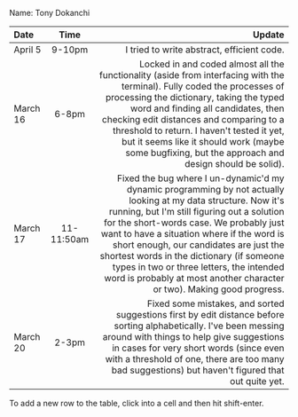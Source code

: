 Name: Tony Dokanchi

| Date     |    Time    |                                                                                                                                                                                                                                                                                                                                                                                                                                                                Update |
|:---------|:----------:|----------------------------------------------------------------------------------------------------------------------------------------------------------------------------------------------------------------------------------------------------------------------------------------------------------------------------------------------------------------------------------------------------------------------------------------------------------------------:|
| April 5  |   9-10pm   |                                                                                                                                                                                                                                                                                                                                                                                                                            I tried to write abstract, efficient code. |
| March 16 |   6-8pm    |                                                            Locked in and coded almost all the functionality (aside from interfacing with the terminal). Fully coded the processes of processing the dictionary, taking the typed word and finding all candidates, then checking edit distances and comparing to a threshold to return. I haven't tested it yet, but it seems like it should work (maybe some bugfixing, but the approach and design should be solid). |
| March 17 | 11-11:50am | Fixed the bug where I un-dynamic'd my dynamic programming by not actually looking at my data structure. Now it's running, but I'm still figuring out a solution for the short-words case. We probably just want to have a situation where if the word is short enough, our candidates are just the shortest words in the dictionary (if someone types in two or three letters, the intended word is probably at most another character or two). Making good progress. |
| March 20 |   2-3pm    |                                                                                                                                                        Fixed some mistakes, and sorted suggestions first by edit distance before sorting alphabetically. I've been messing around with things to help give suggestions in cases for very short words (since even with a threshold of one, there are too many bad suggestions) but haven't figured that out quite yet. |


To add a new row to the table, click into a cell and then hit shift-enter.